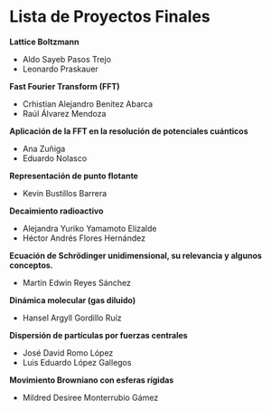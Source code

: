 # Lista de Proyectos Finales

**Lattice Boltzmann**
* Aldo Sayeb Pasos Trejo
* Leonardo Praskauer

**Fast Fourier Transform (FFT)**
* Crhistian Alejandro Benitez Abarca
* Raúl Álvarez Mendoza

**Aplicación de la FFT en la resolución de potenciales cuánticos**
* Ana Zuñiga
* Eduardo Nolasco

**Representación de punto flotante**
* Kevin Bustillos Barrera

**Decaimiento radioactivo**
* Alejandra Yuriko Yamamoto Elizalde
* Héctor Andrés Flores Hernández

**Ecuación de Schrödinger unidimensional, su relevancia y algunos conceptos.**
* Martín Edwin Reyes Sánchez

**Dinámica molecular (gas diluido)**
* Hansel Argyll Gordillo Ruíz

**Dispersión de partículas por fuerzas centrales**
* José David Romo López
* Luis Eduardo López Gallegos

**Movimiento Browniano con esferas rígidas**
* Mildred Desiree Monterrubio Gámez
